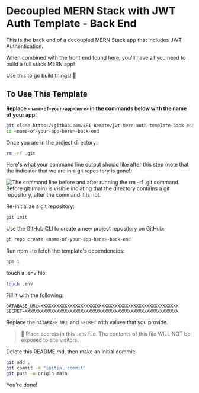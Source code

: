 # Decoupled MERN Stack with JWT Auth Template - Back End

This is the back end of a decoupled MERN Stack app that includes JWT Authentication.

When combined with the front end found [here](https://github.com/SEI-Remote/jwt-mern-auth-template-front-end), you'll have all you need to build a full stack MERN app!

Use this to go build things! 🚀

## To Use This Template

**Replace `<name-of-your-app-here>` in the commands below with the name of your app!**

```bash
git clone https://github.com/SEI-Remote/jwt-mern-auth-template-back-end.git <name-of-your-app-here>-back-end
cd <name-of-your-app-here>-back-end
```

Once you are in the project directory:

```bash
rm -rf .git
```

Here's what your command line output should like after this step (note that the indicator that we are in a git repository is gone!)

<img src="https://i.imgur.com/L47kNOZ.png" alt="The command line before and after running the rm -rf .git command. Before git:(main) is visible indiating that the directory contains a git repository, after the command it is not.">

Re-initialize a git repository:

```bash
git init
```

Use the GitHub CLI to create a new project repository on GitHub:

```bash
gh repo create <name-of-your-app-here>-back-end
```

Run npm i to fetch the template's dependencies:

```bash
npm i
```

touch a .env file:

```bash
touch .env
```

Fill it with the following:

```
DATABASE_URL=XXXXXXXXXXXXXXXXXXXXXXXXXXXXXXXXXXXXXXXXXXXXXXXXXXXX
SECRET=XXXXXXXXXXXXXXXXXXXXXXXXXXXXXXXXXXXXXXXXXXXXXXXXXXXXXXXXXX
```

Replace the `DATABASE_URL` and `SECRET` with values that you provide.

> 🚨 Place secrets in this `.env` file. The contents of this file WILL NOT be exposed to site visitors.

Delete this README.md, then make an initial commit:

```bash
git add .
git commit -m "initial commit"
git push -u origin main
```

You're done!